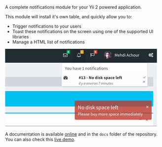 A complete notifications module for your Yii 2 powered application.

This module will install it's own table, and quickly allow you to:

* Trigger notifications to your users
* Toast these notifications on the screen using one of the supported UI libraries
* Manage a HTML list of notifications
  
![Growl notification](docs/main.png)

A documentation is available [online](https://machour.idk.tn/yii/machour/yii2-notifications) and in the `docs` folder of the repository.
You can also check this [live demo](https://machour.idk.tn/yii2-kitchen-sink/site/yii2-notifications).
